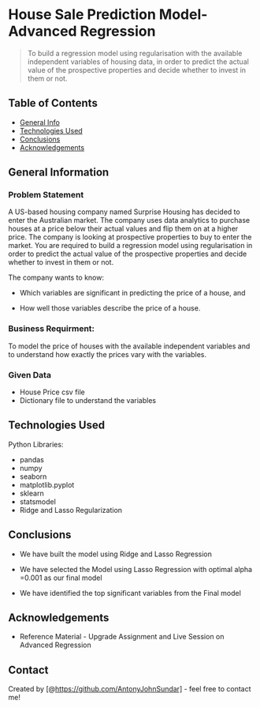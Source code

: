 # House Sale Prediction Model- Advanced Regression
> To build a regression model using regularisation with the available independent variables of housing data, in order to predict the actual value of the prospective properties and decide whether to invest in them or not.


## Table of Contents
* [General Info](#general-information)
* [Technologies Used](#technologies-used)
* [Conclusions](#conclusions)
* [Acknowledgements](#acknowledgements)


## General Information

### Problem Statement
A US-based housing company named Surprise Housing has decided to enter the Australian market. The company uses data analytics to purchase houses at a price below their actual values and flip them on at a higher price. 
The company is looking at prospective properties to buy to enter the market. You are required to build a regression model using regularisation in order to predict the actual value of the prospective properties and decide whether to invest in them or not.

The company wants to know:

- Which variables are significant in predicting the price of a house, and

- How well those variables describe the price of a house.


### Business Requirment:
To model the price of houses with the available independent variables and to understand how exactly the prices vary with the variables.

### Given Data 

- House Price csv file 
- Dictionary file to understand the variables


## Technologies Used

Python Libraries:

- pandas
- numpy
- seaborn
- matplotlib.pyplot
- sklearn
- statsmodel
- Ridge and Lasso Regularization


## Conclusions

- We have built the model using Ridge and Lasso Regression

- We have selected the Model using Lasso Regression with optimal alpha =0.001 as our final model

- We have identified the top significant variables from the Final model



## Acknowledgements

- Reference Material - Upgrade Assignment and Live Session on Advanced Regression


## Contact
Created by [@https://github.com/AntonyJohnSundar] - feel free to contact me!


